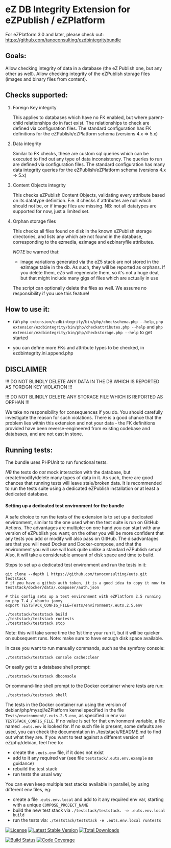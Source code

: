 eZ DB Integrity Extension for eZPublish / eZPlatform
====================================================

For eZPlatform 3.0 and later, please check out: https://github.com/tanoconsulting/ezdbintegritybundle

Goals:
------

Allow checking integrity of data in a database (the eZ Publish one, but any other as well).
Allow checking integrity of the eZPublish storage files (images and binary files from content).


Checks supported:
-----------------

1. Foreign Key integrity

    This applies to databases which have no FK enabled, but where parent-child relationships do in fact exist.
    The relationships to check are defined via configuration files.
    The standard configuration has FK definitions for the eZPublish/eZPlatform schema (versions 4.x => 5.x)

2. Data integrity

    Similar to FK checks, these are custom sql queries which can be executed to find out any type of data inconsistency.
    The queries to run are defined via configuration files.
    The standard configuration has many data integrity queries for the eZPublish/eZPlatform schema (versions 4.x => 5.x)

3. Content Objects integrity

    This checks eZPublish Content Objects, validating every attribute based on its datatype definition.
    F.e. it checks if attributes are null which should not be, or if image files are missing.
    NB: not all datatypes are supported for now, just a limited set.

4. Orphan storage files

    This checks all files found on disk in the known eZPublish storage directories,
    and lists any which are not found in the database, corresponding to the ezmedia, ezimage and ezbinaryfile
    attributes.

    *NOTE* be warned that:
    - image variations generated via the eZ5 stack are not stored in the ezimage table in the db. As such, they
        will be reported as orphans. If you delete them, eZ5 will regenerate them, so it's not a huge deal, but
        that might include many gigs of files which are actually in use

    The script can optionally delete the files as well. We assume no responsibility if you use this feature!


How to use it:
--------------

- run `php extension/ezdbintegrity/bin/php/checkschema.php --help`,
    `php extension/ezdbintegrity/bin/php/checkattributes.php --help` and
    `php extension/ezdbintegrity/bin/php/checkstorage.php --help` to get started

- you can define more FKs and attribute types to be checked, in ezdbintegrity.ini.append.php


DISCLAIMER
----------

!!! DO NOT BLINDLY DELETE ANY DATA IN THE DB WHICH IS REPORTED AS FOREIGN KEY VIOLATION !!!

!!! DO NOT BLINDLY DELETE ANY STORAGE FILE WHICH IS REPORTED AS ORPHAN !!!

We take no responsibility for consequences if you do.
You should carefully investigate the reason for such violations.
There is a good chance that the problem lies within this extension and not your data - the FK definitions provided
have been reverse-engineered from existing codebase and databases, and are not cast in stone.

## Running tests:

The bundle uses PHPUnit to run functional tests.

*NB* the tests do *not* mock interaction with the database, but create/modify/delete many types of data in it.
As such, there are good chances that running tests will leave stale/broken data.
It is recommended to run the tests suite using a dedicated eZPublish installation or at least a dedicated database.

#### Setting up a dedicated test environment for the bundle

A safe choice to run the tests of the extension is to set up a dedicated environment, similar to the one used when the
test suite is run on GitHub Actions.
The advantages are multiple: on one hand you can start with any version of eZPublish you want; on the other you will
be more confident that any tests you add or modify will also pass on GitHub.
The disadvantages are that you will need Docker and Docker-compose, and that the environment you will use will look
quite unlike a standard eZPublish setup! Also, it will take a considerable amount of disk space and time to build.

Steps to set up a dedicated test environment and run the tests in it:

    git clone --depth 1 https://github.com/tanoconsulting/euts.git teststack
    # if you have a github auth token, it is a good idea to copy it now to teststack/docker/data/.composer/auth.json

    # this config sets up a test environment with eZPlatform 2.5 running on php 7.4 / ubuntu jammy
    export TESTSTACK_CONFIG_FILE=Tests/environment/.euts.2.5.env

    ./teststack/teststack build
    ./teststack/teststack runtests
    ./teststack/teststack stop

Note: this will take some time the 1st time your run it, but it will be quicker on subsequent runs.
Note: make sure to have enough disk space available.

In case you want to run manually commands, such as the symfony console:

    ./teststack/teststack console cache:clear

Or easily get to a database shell prompt:

    ./teststack/teststack dbconsole

Or command-line shell prompt to the Docker container where tests are run:

    ./teststack/teststack shell

The tests in the Docker container run using the version of debian/php/mysql/eZPlatform kernel specified in the file
`Tests/environment/.euts.2.5.env`, as specified in env var `TESTSTACK_CONFIG_FILE`.
If no value is set for that environment variable, a file named `.euts.env` is looked for.
If no such file is present, some defaults are used, you can check the documentation in ./teststack/README.md to find out
what they are.
If you want to test against a different version of eZ/php/debian, feel free to:
- create the `.euts.env` file, if it does not exist
- add to it any required var (see file `teststack/.euts.env.example` as guidance)
- rebuild the test stack
- run tests the usual way

You can even keep multiple test stacks available in parallel, by using different env files, eg:
- create a file `.euts.env.local` and add to it any required env var, starting with a unique `COMPOSE_PROJECT_NAME`
- build the new test stack via `./teststack/teststack. -e .euts.env.local build`
- run the tests via: `./teststack/teststack -e .euts.env.local runtests`

[![License](https://poser.pugx.org/gggeek/ezdbintegrity/license)](https://packagist.org/packages/gggeek/ezdbintegrity)
[![Latest Stable Version](https://poser.pugx.org/gggeek/ezdbintegrity/v/stable)](https://packagist.org/packages/gggeek/ezdbintegrity)
[![Total Downloads](https://poser.pugx.org/gggeek/ezdbintegrity/downloads)](https://packagist.org/packages/gggeek/ezdbintegrity)

[![Build Status](https://github.com/gggeek/ezdbintegrity/actions/workflows/ci.yml/badge.svg)](https://github.com/gggeek/ezdbintegrity/actions/workflows/ci.yml)
[![Code Coverage](https://codecov.io/gh/gggeek/ezdbintegrity/branch/main/graph/badge.svg)](https://codecov.io/gh/gggeek/ezdbintegrity/tree/main)
